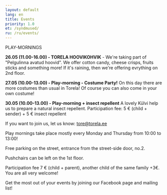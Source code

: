 ```yaml
---
layout: default
lang: en
title: Events
priority: 1.0
et: /syndmused/
ru: /ru/events/
---
```

PLAY-MORNINGS

**26.05 (11.00-16.00) - TORELA HOOVIKOHVIK** - We're taking part of "Pelgulinna avatud hoovid". We offer cotton candy, cheese crisps, fruits sticks and something more! If it's raining, then we're offering evrything on 2nd floor. 

**27.05 (10.00-13.00) - Play-morning - Costume Party!** On this day there are more costumes than usual in Torela! Of course you can also come in your own costume!

**30.05 (10.00-13.00) - Play-morning + insect repellent** A lovely Külvi help us to prepare a natural insect repellent. Participation fee: 5 € (child + sender) + 5 € insect repellent


If you want to join us, let us know: tore@torela.ee

Play mornings take place mostly every Monday and Thursday from 10:00 to 13:00!

Free parking on the street, entrance from the street-side door, no.2. 

Pushchairs can be left on the 1st floor.

Participation fee 7 € (child + parent), another child of the same family +3€. You are all very welcome!


Get the most out of your events by joining our Facebook page and mailing list!
